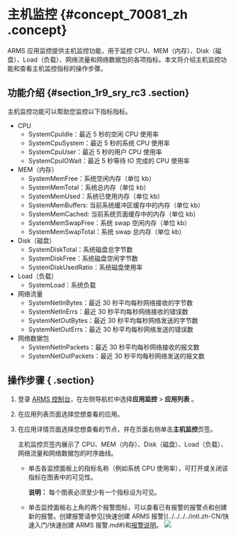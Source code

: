 # 主机监控 {#concept_70081_zh .concept}

ARMS 应用监控提供主机监控功能，用于监控 CPU、MEM（内存）、Disk（磁盘）、Load（负载）、网络流量和网络数据包的各项指标。本文将介绍主机监控功能和查看主机监控指标的操作步骤。

## 功能介绍 {#section_1r9_sry_rc3 .section}

主机监控功能可以帮助您监控以下指标指标。

-   CPU
    -   SystemCpuIdle：最近 5 秒的空闲 CPU 使用率
    -   SystemCpuSystem：最近 5 秒的系统 CPU 使用率
    -   SystemCpuUser：最近 5 秒的用户 CPU 使用率
    -   SystemCpuIOWait：最近 5 秒等待 IO 完成的 CPU 使用率
-   MEM（内存）
    -   SystemMemFree：系统空闲内存（单位 kb）
    -   SystemMemTotal：系统总内存（单位 kb）
    -   SystemMemUsed：系统已使用内存（单位 kb）
    -   SystemMemBuffers: 当前系统缓冲区缓存中的内存（单位 kb）
    -   SystemMemCached: 当前系统页面缓存中的内存（单位 kb）
    -   SystemMemSwapFree：系统 swap 空闲内存（单位 kb）
    -   SystemMemSwapTotal：系统 swap 总内存（单位 kb）
-   Disk（磁盘）
    -   SystemDiskTotal：系统磁盘总字节数
    -   SystemDiskFree：系统磁盘空闲字节数
    -   SystemDiskUsedRatio：系统磁盘使用率
-   Load（负载）
    -   SystemLoad：系统负载
-   网络流量
    -   SystemNetInBytes：最近 30 秒平均每秒网络接收的字节数
    -   SystemNetInErrs：最近 30 秒平均每秒网络接收的错误数
    -   SystemNetOutBytes：最近 30 秒平均每秒网络发送的字节数
    -   SystemNetOutErrs：最近 30 秒平均每秒网络发送的错误数
-   网络数据包
    -   SystemNetInPackets：最近 30 秒平均每秒网络接收的报文数
    -   SystemNetOutPackets：最近 30 秒平均每秒网络发送的报文数

## 操作步骤 { .section}

1.  登录 [ARMS 控制台](https://arms-ap-southeast-1.console.aliyun.com/#/home)，在左侧导航栏中选择**应用监控** \> **应用列表** 。
2.  在应用列表页面选择您想查看的应用。

3.  在应用详情页面选择您想查看的节点，并在页面右侧单击**主机监控**页签。

    主机监控页签内展示了 CPU、MEM（内存）、Disk（磁盘）、Load（负载）、网络流量和网络数据包的时序曲线。

    -   单击各监控面板上的指标名称（例如系统 CPU 使用率），可打开或关闭该指标在图表中的可见性。

        **说明：** 每个图表必须至少有一个指标设为可见。

    -   单击监控面板右上角的两个报警图标，可以查看已有报警的报警点和创建新的报警。创建报警请参见[快速创建 ARMS 报警](../../../../intl.zh-CN/快速入门/快速创建 ARMS 报警.md#)和[报警说明](../../../../intl.zh-CN/大盘和报警/报警说明.md#)。
    ![](http://static-aliyun-doc.oss-cn-hangzhou.aliyuncs.com/assets/img/152241/155745655443131_zh-CN.png)


